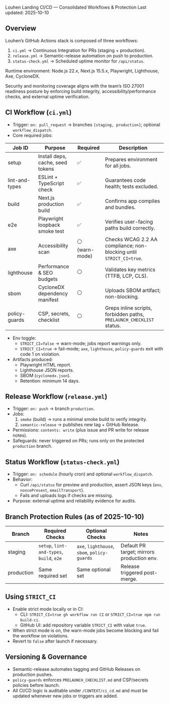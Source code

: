 Louhen Landing CI/CD — Consolidated Workflows & Protection
Last updated: 2025-10-10

## Overview
Louhen’s GitHub Actions stack is composed of three workflows:
1. `ci.yml` → Continuous Integration for PRs (staging + production).
2. `release.yml` → Semantic-release automation on push to production.
3. `status-check.yml` → Scheduled uptime monitor for `/api/status`.

Runtime environment: Node.js 22.x, Next.js 15.5.x, Playwright, Lighthouse, Axe, CycloneDX.

Security and monitoring coverage aligns with the team’s ISO 27001 readiness posture by enforcing build integrity, accessibility/performance checks, and external uptime verification.

## CI Workflow (`ci.yml`)
- Trigger: `on: pull_request` → branches `[staging, production]`; optional `workflow_dispatch`.
- Core required jobs:

| Job ID | Purpose | Required | Description |
| --- | --- | --- | --- |
| setup | Install deps, cache, seed tokens | ✅ | Prepares environment for all jobs. |
| lint-and-types | ESLint + TypeScript check | ✅ | Guarantees code health; tests excluded. |
| build | Next.js production build | ✅ | Confirms app compiles and bundles. |
| e2e | Playwright loopback smoke test | ✅ | Verifies user-facing paths build correctly. |
| axe | Accessibility scan | ⚪ (warn-mode) | Checks WCAG 2.2 AA compliance; non-blocking until `STRICT_CI=true`. |
| lighthouse | Performance & SEO budgets | ⚪ | Validates key metrics (TTFB, LCP, CLS). |
| sbom | CycloneDX dependency manifest | ⚪ | Uploads SBOM artifact; non-blocking. |
| policy-guards | CSP, secrets, checklist | ⚪ | Greps inline scripts, forbidden paths, `PRELAUNCH_CHECKLIST` status. |

- Env toggle:
  - `STRICT_CI=false` → warn-mode; jobs report warnings only.
  - `STRICT_CI=true` → fail-mode; `axe`, `lighthouse`, `policy-guards` exit with code 1 on violation.
- Artifacts produced:
  - Playwright HTML report.
  - Lighthouse JSON reports.
  - SBOM (`cyclonedx.json`).
  - Retention: minimum 14 days.

## Release Workflow (`release.yml`)
- Trigger: `on: push` → branch `production`.
- Jobs:
  1. `smoke` (build) → runs a minimal smoke build to verify integrity.
  2. `semantic-release` → publishes new tag + GitHub Release.
- Permissions: `contents: write` (plus issue and PR write for release notes).
- Safeguards: never triggered on PRs; runs only on the protected `production` branch.

## Status Workflow (`status-check.yml`)
- Trigger: `on: schedule` (hourly cron) and optional `workflow_dispatch`.
- Behavior:
  - Curl `/api/status` for preview and production, assert JSON keys (`env`, `noncePresent`, `emailTransport`).
  - Fails and uploads logs if checks are missing.
- Purpose: external uptime and reliability evidence for audits.

## Branch Protection Rules (as of 2025-10-10)

| Branch | Required Checks | Optional Checks | Notes |
| --- | --- | --- | --- |
| staging | `setup`, `lint-and-types`, `build`, `e2e` | `axe`, `lighthouse`, `sbom`, `policy-guards` | Default PR target; mirrors production env. |
| production | Same required set | Same optional set | Release triggered post-merge. |

## Using `STRICT_CI`
- Enable strict mode locally or in CI:
  - CLI: `STRICT_CI=true gh workflow run CI` or `STRICT_CI=true npm run build-ci`.
  - GitHub UI: add repository variable `STRICT_CI` with value `true`.
- When strict mode is on, the warn-mode jobs become blocking and fail the workflow on violations.
- Revert to `false` after launch if necessary.

## Versioning & Governance
- Semantic-release automates tagging and GitHub Releases on production pushes.
- `policy-guards` enforces `PRELAUNCH_CHECKLIST.md` and CSP/secrets policies before launch.
- All CI/CD logic is auditable under `/CONTEXT/ci_cd.md` and must be updated whenever new jobs or triggers are added.
